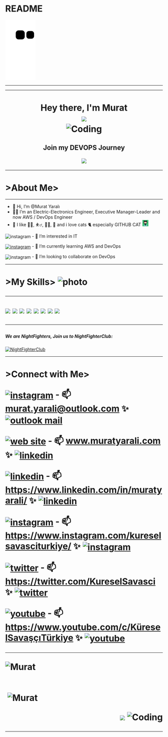 # README

![snake svg](https://github.com/MuratYarali/MuratYarali/blob/output/github-contribution-grid-snake.svg)

-------------
-------------

<h1 align="center">Hey there, I'm Murat <br> <img src="https://media.giphy.com/media/hvRJCLFzcasrR4ia7z/giphy.gif" width="35">
<br>
<img alt="Coding" width="900" height="300" src="https://www.comunicazionemulticreativa.it/images/slide/slide1.jpg" >
<h2 align="center">Join my DEVOPS Journey

<h3 align="center"> <img src="https://user-images.githubusercontent.com/93635779/159369919-0ee9237b-1400-4b96-a772-6937a5139289.png" width="300">

-------------

## <h1 align="left"> >About Me>

-------------

- 👋 Hi, I’m @Murat Yaralı
- 👨‍🎓 I’m an Electric-Electronics Engineer, Executive Manager-Leader and now AWS / DevOps Engineer
- 🥇 I like 🏊‍♂, ⛹‍♂, 🚵‍♂, 🎣 and i love cats 🐈 especially GITHUB CAT <img src="https://raw.githubusercontent.com/Potential17/Potential17/master/github-logo-octocat-.gif" width="4%">

<img align="center" src="https://www.emojiall.com/en/header-svg/%F0%9F%92%BB.svg" background-color="white" alt="instagram" height="30" width="40" />   - 👀 I’m interested in IT

 [<img align="center" src="https://media-exp1.licdn.com/dms/image/C4D22AQHk15V_X2up1A/feedshare-shrink_2048_1536/0/1647239167260?e=1649894400&v=beta&t=_bpOd1z9V0KzC8iVMRp87zeeQbl8mUIgtDjHNyMOWTE" background-color="white" alt="instagram" height="30" width="40" />](https://aws.amazon.com/tr/console/)   - 🌱 I’m currently learning AWS and DevOps

<img align="center" src="https://2svkzb1o71wr1z98lv262kr3-wpengine.netdna-ssl.com/wp-content/uploads/2019/07/06127-Dr-Linkedin-Animated-Logo-GIF-v1.gif" background-color="white" alt="instagram" height="35" width="40" />  - 💞️ I’m looking to collaborate on DevOps

------------- 

<h1 align="left"> >My Skills> <img src="https://99designs-blog.imgix.net/blog/wp-content/uploads/2020/03/slower.gif?auto=format&q=60&fit=max&w=930" alt="photo" width="100">

-------------

<p> <img src="https://logos-world.net/wp-content/uploads/2021/08/Amazon-Web-Services-AWS-Emblem.png" width="10%"> <img src="https://cdn.wmaraci.com/nedir/Microsoft-Azure.png" width="10%"> <img src="https://1000logos.net/wp-content/uploads/2020/05/Logo-Google-Cloud.jpg" width="10%"> <img src="https://upload.wikimedia.org/wikipedia/commons/thumb/f/f8/Python_logo_and_wordmark.svg/2560px-Python_logo_and_wordmark.svg.png" width="15%"> <img src="https://seeklogo.com/images/M/MySQL-logo-F6FF285A58-seeklogo.com.png" width="12%"> <img src="https://seeklogo.com/images/D/docker-logo-6D6F987702-seeklogo.com.png" width="9%"> <img src="https://www.jenkins.io/images/logos/jenkins/jenkins.svg" width="50"> <img src="https://marka-logo.com/wp-content/uploads/2020/09/Linux-Logo.png" width="10%">

----------------

<h5 align="left">We are NightFighters, Join us to NightFighterClub:</h5>
<p align="left"> 

  [<img align="center" src="https://media-exp1.licdn.com/dms/image/C5622AQGblApAyEwcyA/feedshare-shrink_800/0/1647354255932?e=1650499200&v=beta&t=7RLhpZIaintkKenpSjICLidCMHR5yNvTtRU4K7RGucI" color="white" alt="NightFighterClub" height="200" width="350" />](https://www.linkedin.com/groups/14059731/) 

---------------

<h1 align="left"> >Connect with Me>
<p align="left">

[<img align="center" src="https://cdn.dribbble.com/users/2118564/screenshots/4240923/gmail-sent-animation.gif" background-color="white" alt="instagram" height="40" width="50" />](mailto:murat.yarali@outlook.com)   - 📫 murat.yarali@outlook.com  ✨   [<img align="center" src="https://upload.wikimedia.org/wikipedia/commons/9/90/Outlook.com_icon_%282012-2019%29.svg" background-color="white" alt="outlook mail" height="30" width="40" />](mailto:murat.yarali@outlook.com)

[<img align="center" src="https://www.emojiall.com/en/header-svg/%F0%9F%87%BC.svg" background-color="white" alt="web site" height="40" width="45" />](https://www.muratyarali.com)   - 📫 www.muratyarali.com   ✨   [<img align="center" src="https://media0.giphy.com/media/SpopD7IQN2gK3qN4jS/giphy.gif" color="white" alt="linkedin" height="35" width="45" />](www.muratyarali.com)

[<img align="center" src="https://cdn.dribbble.com/users/759099/screenshots/3584436/linked_in2.gif" color="white" alt="linkedin" height="35" width="45" />](https://www.linkedin.com/in/muratyarali/)   - 📫 https://www.linkedin.com/in/muratyarali/   ✨   [<img align="center" src="https://upload.wikimedia.org/wikipedia/commons/thumb/c/ca/LinkedIn_logo_initials.png/600px-LinkedIn_logo_initials.png" color="white" alt="linkedin" height="35" width="45" />](https://www.linkedin.com/in/muratyarali/)
  
[<img align="center" src="https://media0.giphy.com/media/QWpK88H1g9PtmtQly1/giphy.gif" color="white" alt="instagram" height="35" width="45" />](https://www.instagram.com/kureselsavasciturkiye/)   - 📫 https://www.instagram.com/kureselsavasciturkiye/   ✨   [<img align="center" src="https://media0.giphy.com/media/QWpK88H1g9PtmtQly1/giphy.gif" color="white" alt="instagram" height="35" width="45" />](https://www.instagram.com/kureselsavasciturkiye/)

[<img align="center" src="https://c.tenor.com/Bbaf7jFc3ZEAAAAi/twitter-png.gif" color="white" alt="twitter" height="35" width="45" />](https://twitter.com/KureselSavasci)   - 📫 https://twitter.com/KureselSavasci   ✨   [<img align="center" src="https://c.tenor.com/Bbaf7jFc3ZEAAAAi/twitter-png.gif" color="white" alt="twitter" height="35" width="45" />](https://twitter.com/KureselSavasci)

[<img align="center" src="https://thumbs.gfycat.com/WanBoilingGavial-size_restricted.gif" color="white" alt="youtube" height="35" width="45" />](https://www.youtube.com/c/KüreselSavaşçıTürkiye)   - 📫 https://www.youtube.com/c/KüreselSavaşçıTürkiye   ✨   [<img align="center" src="https://thumbs.gfycat.com/WanBoilingGavial-size_restricted.gif" color="white" alt="youtube" height="35" width="45" />](https://www.youtube.com/c/KüreselSavaşçıTürkiye)
  
---------------

<p><img  align="left" src="https://github-readme-stats.vercel.app/api/top-langs/?username=MuratYarali&langs_count=10&theme=cobalt&layout=compact" alt="Murat" /></p>
<br><br>
<p>&nbsp;<img align="center" src="https://github-readme-stats.vercel.app/api?username=MuratYarali&show_icons=true&theme=cobalt" alt="Murat" /></p>

[ <p align="right"> ![](https://img.shields.io/badge/dynamic/json?color=000000&label=GitHub&query=%24.data.totalSubs&suffix=%20followers&url=https%3A%2F%2Fapi.spencerwoo.com%2Fsubstats%2F%3Fsource%3Dgithub%26queryKey%3DMuratYarali)](https://github.com/MuratYarali) <img alt="Coding" width="90" height="19" src="https://komarev.com/ghpvc/?username=MuratYarali&label=Profile%20views&color=129e00&style=plastic" alt="Murat" /> </p> 
<hr> 
<!---
MuratYarali/MuratYarali is a ✨ special ✨ repository because its `README.md` (this file) appears on your GitHub profile.
You can click the Preview link to take a look at your changes.
--->
